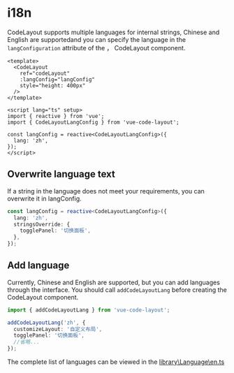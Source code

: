 # i18n

CodeLayout supports multiple languages for internal strings, Chinese and English are supportedand you can specify the language in the `langConfiguration` attribute of the ， CodeLayout component.

```vue
<template>
  <CodeLayout 
    ref="codeLayout"
    :langConfig="langConfig"
    style="height: 400px"
  />
</template>

<script lang="ts" setup>
import { reactive } from 'vue';
import { CodeLayoutLangConfig } from 'vue-code-layout';

const langConfig = reactive<CodeLayoutLangConfig>({
  lang: 'zh',
});
</script>
```

## Overwrite language text

If a string in the language does not meet your requirements, you can overwrite it in langConfig.

```ts
const langConfig = reactive<CodeLayoutLangConfig>({
  lang: 'zh',
  stringsOverride: {
    togglePanel: '切换面板',
  },
});
```

## Add language

Currently, Chinese and English are supported, but you can add languages through the interface. You should call `addCodeLayoutLang` before creating the CodeLayout component.

```ts
import { addCodeLayoutLang } from 'vue-code-layout';

addCodeLayoutLang('zh', {
  customizeLayout: '自定义布局',
  togglePanel: '切换面板',
  //省略...
});

```

The complete list of languages can be viewed in the [library\Language\en.ts](https://github.com/imengyu/vue-code-layout/blob/master/library/Language/en.ts)
